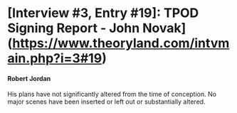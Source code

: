 # [Interview #3, Entry #19]: TPOD Signing Report - John Novak](https://www.theoryland.com/intvmain.php?i=3#19)

#### Robert Jordan

His plans have not significantly altered from the time of conception. No major scenes have been inserted or left out or substantially altered.


